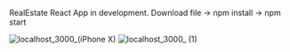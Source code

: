 RealEstate React App in development. 
Download file -> npm install -> npm start

![localhost_3000_(iPhone X)](https://user-images.githubusercontent.com/61433996/134353092-68bb1bcc-a565-4917-a632-e9dfbcb0e14e.png)
![localhost_3000_ (1)](https://user-images.githubusercontent.com/61433996/134353119-d5e8a4f3-101e-4fa8-98db-3762943840c3.png)
